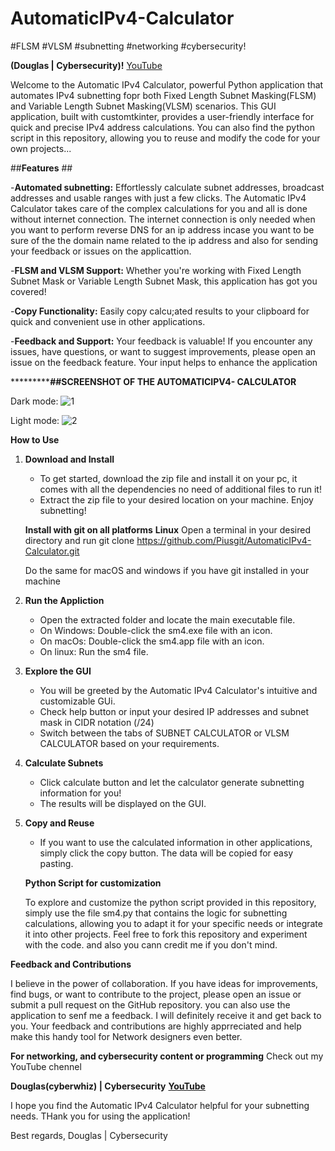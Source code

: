# AutomaticIPv4-Calculator
#FLSM #VLSM #subnetting #networking #cybersecurity!



**(Douglas | Cybersecurity)!**
[YouTube](https://www.youtube.com/@douglasop_)


Welcome to the Automatic IPv4 Calculator, powerful Python application that automates IPv4 subnetting fopr both Fixed Length Subnet Masking(FLSM) and Variable Length Subnet Masking(VLSM) scenarios.
This GUI application, built with customtkinter, provides a user-friendly interface for quick and precise IPv4 address calculations. You can also find the python script in this repository, allowing you
to reuse and modify the code for your own projects...



##**Features** ##

-**Automated subnetting:** Effortlessly calculate subnet addresses, broadcast addresses and usable ranges with just a few clicks.
The Automatic IPv4 Calculator takes care of the complex calculations for you and all is done without internet connection.
The internet connection is only needed when you want to perform reverse DNS for an ip address incase you want to be sure of the the domain name related to the ip address and also
for sending your feedback or issues on the applicattion.

-**FLSM and VLSM Support:** Whether you're working with Fixed Length Subnet Mask or Variable Length Subnet Mask, this application has got you covered!

-**Copy Functionality:** Easily copy calcu;ated results to your clipboard for quick and  convenient use in other applications.

-**Feedback and Support:** Your feedback is valuable! If you encounter any issues, have questions, or want to suggest improvements, please open an issue on the feedback feature.
Your input helps to enhance the application


***********************************##SCREENSHOT OF THE AUTOMATICIPV4- CALCULATOR**************************




Dark mode:
![1](https://github.com/Piusgit/AutomaticIPv4-Calculator/assets/88792621/b326eaf5-4aa1-44a7-9fc9-7fd325e3739b)



Light mode:
![2](https://github.com/Piusgit/AutomaticIPv4-Calculator/assets/88792621/d6ff5a85-7c40-48ff-9b50-266286a96f8e)
















**How to Use**
1. **Download and Install**
   - To get started, download the zip file and install it on your pc, it comes with all the dependencies no need of additional files to run it!
   -  Extract the zip file to your desired location on your machine. Enjoy subnetting!
  
     **Install with git on all platforms**
       **Linux**
   Open a terminal in your desired directory and run git clone https://github.com/Piusgit/AutomaticIPv4-Calculator.git

   Do the same for macOS and windows if you have git installed in your machine
      


3. **Run the Appliction**
     - Open the extracted folder and locate the main executable file.
     - On Windows: Double-click the sm4.exe file with an icon.
     - On macOs: Double-click the sm4.app file with an icon.
     - On linux: Run the sm4 file.
  
4. **Explore the GUI**
     - You will be greeted by the Automatic IPv4 Calculator's intuitive and customizable GUi.
     - Check help button or input your desired IP addresses and subnet mask in CIDR notation (/24)
     - Switch between the tabs of SUBNET CALCULATOR or VLSM CALCULATOR based on your requirements.

5. **Calculate Subnets**
     - Click calculate button and let the calculator generate subnetting information for you!
     - The results will be displayed on the GUI.
  
6. **Copy and Reuse**
     - If you want to use the calculated information in other applications, simply click the copy button. The data will be copied for easy pasting.
  





   **Python Script for customization**

   To explore and customize the python script provided in this repository, simply use the file    sm4.py that contains the logic for subnetting calculations, allowing you to
   adapt it for your specific needs or integrate it into other projects. Feel free to fork this repository and experiment with the code. and also you cann credit me if you don't mind.


**Feedback and Contributions**

I believe in the power of collaboration. If you have ideas for improvements, find bugs, or want to contribute to the project, please open an issue or submit a pull request on the
GitHub repository. you can also use the application to senf me a feedback. I will definitely receive it and get back to you. Your feedback and contributions are highly apprreciated and 
help make this handy tool for Network designers even better.


**For networking, and cybersecurity content or programming**
  Check out my YouTube chennel

  **Douglas(cyberwhiz) | Cybersecurity**
  **[YouTube](https://www.youtube.com/@douglasop_)**

  I hope you find the Automatic IPv4 Calculator helpful for your subnetting needs. THank you for using the application!

  
  Best regards,
  Douglas | Cybersecurity




  




